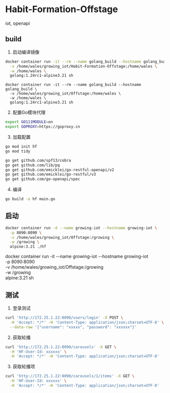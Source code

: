 # Habit-Formation-Offstage
iot, openapi


## build

1. 启动编译镜像
```bash
docker container run -it --rm --name golang_build --hostname golang_build \
  -v /home/wales/growing_iot/Habit-Formation-Offstage:/home/wales \
  -w /home/wales \
  golang:1.24rc1-alpine3.21 sh
```

```
docker container run -it --rm --name golang_build --hostname golang_build \
  -v /home/wales/growing_iot/Offstage:/home/wales \
  -w /home/wales \
  golang:1.24rc1-alpine3.21 sh
```


2. 配置Go模块代理
```bash
export GO111MODULE=on
export GOPROXY=https://goproxy.cn
```

3. 加载配置
```bash
go mod init hf
go mod tidy

go get github.com/spf13/cobra
go get github.com/lib/pq
go get github.com/emicklei/go-restful-openapi/v2
go get github.com/emicklei/go-restful/v3
go get github.com/go-openapi/spec
```

4. 编译
```bash
go build -o hf main.go
```

## 启动

```bash
docker container run -d --name growing-iot --hostname growing-iot \
  -p 8090:8090 \
  -v /home/wales/growing_iot/Offstage:/growing \
  -w /growing \
  alpine:3.21 ./hf
```

docker container run -it --name growing-iot --hostname growing-iot \
  -p 8090:8090 \
  -v /home/wales/growing_iot/Offstage:/growing \
  -w /growing \
  alpine:3.21 sh

## 测试

1. 登录测试

```bash
curl 'http://172.25.1.22:8090/users/login' -X POST \
  -H 'Accept: */*' -H 'Content-Type: application/json;charset=UTF-8' \
  --data-raw '{"username": "xxxxx", "password": "xxxxxx"}'
```

2. 获取轮播

```bash
curl 'http://172.25.1.22:8090/carousels' -X GET \
  -H 'HF-User-Id: xxxxxx' \
  -H 'Accept: */*' -H 'Content-Type: application/json;charset=UTF-8'
```

3. 获取轮播项
```bash
curl 'http://172.25.1.22:8090/carousels/1/items' -X GET \
  -H 'HF-User-Id: xxxxxx' \
  -H 'Accept: */*' -H 'Content-Type: application/json;charset=UTF-8'
```